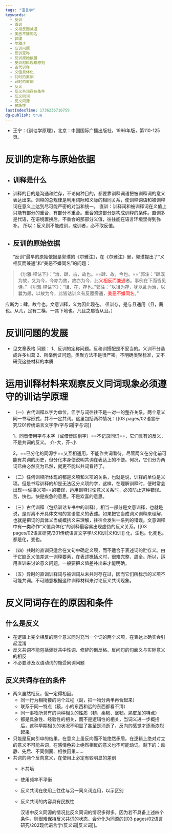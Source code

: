 ```yaml
---
tags: "语言学"
keywords:
  - 反训
  - 直训
  - 义相反而兼通
  - 美恶不嫌同名
  - 郭璞
  - 尔雅注
  - 反训问题
  - 反训定称
  - 反训原始依据
  - 反训材料观察原则
  - 古代训释
  - 义值具体化
  - 共时的直训
  - 异时的直训
  - 反义
  - 反义共词存在条件
  - 反义同词
  - 反义同源
  - 民族性
lastIndexTime: 1736236710759
dg-publish: true
---
```

- 王宁：《训诂学原理》，北京：中国国际广播出版社，1996年版，第110-125页。
# 反训的定称与原始依据
- ## 训释是什么
- 训释的目的是沟通和贮存，不论何种目的，都要靠训释词语把被训释词的意义表达出来。训释的总规律是利用词际和义际的相同关系，使训释词语和被训释词在意义上达到尽可能严密的对当和统一。
  直训：训释词和被训释词在义值上只能有部分的重合，有部分不重合。重合的这部分是构成训释的条件。直训多是代语，在语境置换后，不重合的那部分义值，往往能在语言环境里得到弥补。
  所以：反义则不能成训，成训者，必不取反值。
- ## 反训的原始依据
  
  “反训”最早的原始依据是郭璞的《尔雅注》，在《尔雅注》里，郭璞提出了“义相反而兼通”和“美恶不嫌同名”的问题：
  
>《尔雅·释诂下》：“治、肆、古，故也。==肆、故，今也。==”郭注：“肆既为故，又为今，今亦为故，故亦为今，此<font color=red>义相反而兼通</font>者。事例在下而皆见诗。”
>《尔雅·释诂下》：“徂、在，存也。”郭注：“以徂为存，犹以乱为治，以曩为曏，以故为今，此皆诂训义有反覆旁通，<font color=red>美恶不嫌同名</font>。”
  
  应断为：肆，故今也。文意训释，义为因此现在。
  徂训存，是与且通用（且，薦也。从几，足有二橫，一其下地也。凡且之屬皆从且。）
# 反训问题的发展
- 见文章表格
  问题：
  1、反训的定称问题。反和训搭配是不妥当的。义训不分造成许多纠葛
  2、所举例证问题。类聚方法不是很严密。不明确类聚标准，又不研究这些材料的本质

# 运用训释材料来观察反义同词现象必须遵守的训诂学原理
- （一）古代训释以字为单位，但字与词往往不是一对一的整齐关系。两个意义同一书写形式，并不一定共词。这里包括两种情况：[[03 pages/02语言研究/201传统语言文字学/字与词\|字与词]]
  
  1。同音借用字与本字（或借音区别字）==不记录同词==，它们具有的反义，不是共词的反义。
  介-大，芥-小
  
  2，==已分化的同源字==又互相通用，不能作共词看待。尽管两义在分化前可能有共词的历史，但分化本身便说明共词在表达上的不便。何况，它们分为两词已由必然变为已然，就更不能以共词看待了。

- （二）任何训释所体现的都是义项和义项的关系，也就是说，训释的单位是义项。但是书写训释的却是无法区分义项的字，这样，在理解训释时，便时常会出现==偷换义项==的错误，运用训释讨论意义关系时，必须防止这种错误。
  苦，快也。快是疾急的意思。不是欢喜的意思。
- （三）古代训释（包括训诂专书中的训释），相当一部分是文意训释，也就是说，是对离不开具体文句的言语意义的表述。如果把它当成词义训释来理解，也就是把词的具体义当成概括义来理解，往往会发生一系列的错误。文意训释中有一类称作“义值具体化”的训释最容易出现虚伪的反义关系。[[03 pages/02语言研究/201传统语言文字学/义和训\|义和训]]
  化，生也。化死也。都是化，变也。
- （四）共时的直训只适合在文句中确定义项，而不适合于表述词的贮存义。由于它缺乏义值差这一训释要素，在表述概括义时，很难完整、周全。所以，运用直训来讨论意义问题，一般要把义值差补出来才能明确。
- （五）异时的直训训释词与被训词从未共时存在过，因而它们所标示的义项不可能共词。不可随意根据这种训释材料来讨论反义共词现象。
# 反义同词存在的原因和条件
## 什么是反义
- 在逻辑上完全相反的两个意义同时充当一个词的两个义项，在表达上确实会引起混淆
- 反义共词不能包括褒贬共中性词、修辞的倒反格、反问句的句面义与实际意义的相反
- 不必要涉及汉语动词的施受同词问题
## 反义共词存在的条件
- 两义虽然相反，但一定得相因。
	- 同一行为相衔接的两个过程（副，把一物分两半再合起来）
	- 联系于同一特点（藐，小的东西和远的东西都看不清）
	- 同一事物所具有的两种相关的性质（韧，柔韧、坚韧。熟皮革的特点）
	- 都是具象性、经验性的相关，而不是逻辑性的相关，当词义进一步概括后，这种早期相关的状况不明显了甚至是消逝了，反向的感觉才逐渐浓烈起来。
- 只能是反向引申的结果，在意义上虽反向而不能绝然矛盾。在逻辑上绝对对立的意义不可能共词，在感情色彩上绝然相反的意义也不可能动词。剩下的：动静、先后、不同侧面、相依因果……
- 共词的两个反向意义，在使用上必定有较明显的差别
	- 不共境
	- 使用频率不平衡
	- 反义共词在使用上往往与另一同义词连用，以示区别
	- 反义共词的内容具有民族性
	  
	  汉语中反义同源的情况比反义同词的情况多得多。因为若不具备上述四个条件，则很难保持反义共词的状态，会分化为同源的[[03 pages/02语言研究/202现代语言学/反义词\|反义词]]。